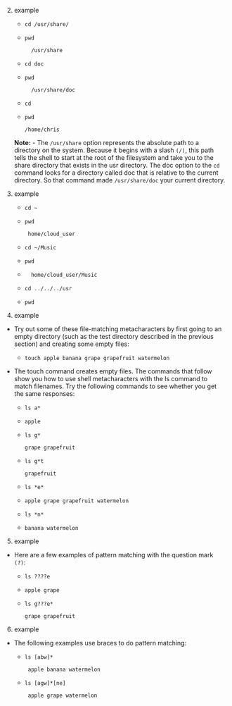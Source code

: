 




2. example 

   - `cd /usr/share/`
   - `pwd`
       
           /usr/share

   - `cd doc`
   - `pwd`

           /usr/share/doc

   - `cd`
   - `pwd`

         /home/chris

    **Note:** - The `/usr/share` option represents the absolute path to a directory on the system. Because it begins with a slash `(/)`, this path tells the shell to start at the root of the filesystem and take you to the share directory that exists in the usr directory. The doc option to the `cd` command looks for a directory called doc that is relative to the current directory. So that command made `/usr/share/doc` your current directory.


3. example

   -  `cd ~`
   -  `pwd`

           home/cloud_user

   -  `cd ~/Music`
   -  `pwd`
   -  
           home/cloud_user/Music

   -  `cd ../../../usr`
   -  `pwd`


4. example
- Try out some of these file-matching metacharacters by first going to an empty directory (such as the test directory described in the previous section) and creating some empty files:
  
   - `touch apple banana grape grapefruit watermelon`

- The touch command creates empty files. The commands that follow show you how to use shell metacharacters with the ls command to match filenames. Try the following commands to see whether you get the same responses:
    - `ls a*`
    - 
          apple

    - `ls g*`

          grape grapefruit

    - `ls g*t`

          grapefruit

    - `ls *e*`
    - 
          apple grape grapefruit watermelon

    - `ls *n*`
    - 
          banana watermelon


5. example
- Here are a few examples of pattern matching with the question mark `(?)`:

    - `ls ????e`
    - 
          apple grape

    - `ls g???e*`

          grape grapefruit

6. example
- The following examples use braces to do pattern matching:
  
  - `ls [abw]*`
  
         apple banana watermelon
  
  - `ls [agw]*[ne]`

         apple grape watermelon
            